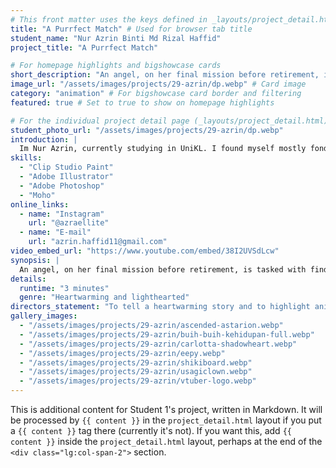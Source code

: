 ```yaml
---
# This front matter uses the keys defined in _layouts/project_detail.html
title: "A Purrfect Match" # Used for browser tab title
student_name: "Nur Azrin Binti Md Rizal Haffid"
project_title: "A Purrfect Match"

# For homepage highlights and bigshowcase cards
short_description: "An angel, on her final mission before retirement, is tasked with finding a home for Oyen, an orange cat residing in a quiet adoption center."
image_url: "/assets/images/projects/29-azrin/dp.webp" # Card image
category: "animation" # For bigshowcase card border and filtering
featured: true # Set to true to show on homepage highlights

# For the individual project detail page (_layouts/project_detail.html)
student_photo_url: "/assets/images/projects/29-azrin/dp.webp"
introduction: |
  Im Nur Azrin, currently studying in UniKL. I found myself mostly fond of drawing cute fanarts. My dream is to open an artbooth in art convention and make more merch (for myself hehe).
skills:
  - "Clip Studio Paint"
  - "Adobe Illustrator"
  - "Adobe Photoshop"
  - "Moho"
online_links:
  - name: "Instagram"
    url: "@azraellite"
  - name: "E-mail"
    url: "azrin.haffid11@gmail.com"
video_embed_url: "https://www.youtube.com/embed/38I2UVSdLcw"
synopsis: |
  An angel, on her final mission before retirement, is tasked with finding a home for Oyen, an orange cat residing in a quiet adoption center. Oyen, a creature of habit, has grown accustomed to the solitude and fleeting human attention. However, with the angel's subtle intervention, a young woman seeking a companion is drawn to Oyen, reminded of a beloved past pet. A connection forms, and Oyen finally finds her forever home, allowing the angel to retire peacefully.
details:
  runtime: "3 minutes"
  genre: "Heartwarming and lighthearted"
directors_statement: "To tell a heartwarming story and to highlight animal adoption."
gallery_images:
  - "/assets/images/projects/29-azrin/ascended-astarion.webp"
  - "/assets/images/projects/29-azrin/buih-buih-kehidupan-full.webp"
  - "/assets/images/projects/29-azrin/carlotta-shadowheart.webp"
  - "/assets/images/projects/29-azrin/eepy.webp"
  - "/assets/images/projects/29-azrin/shikiboard.webp"
  - "/assets/images/projects/29-azrin/usagiclown.webp"
  - "/assets/images/projects/29-azrin/vtuber-logo.webp"
---
```

<!-- You can add more content here in Markdown if needed, it will appear after the gallery -->
This is additional content for Student 1's project, written in Markdown.
It will be processed by `{{ content }}` in the `project_detail.html` layout if you put a `{{ content }}` tag there (currently it's not).
If you want this, add `{{ content }}` inside the `project_detail.html` layout, perhaps at the end of the `<div class="lg:col-span-2">` section.